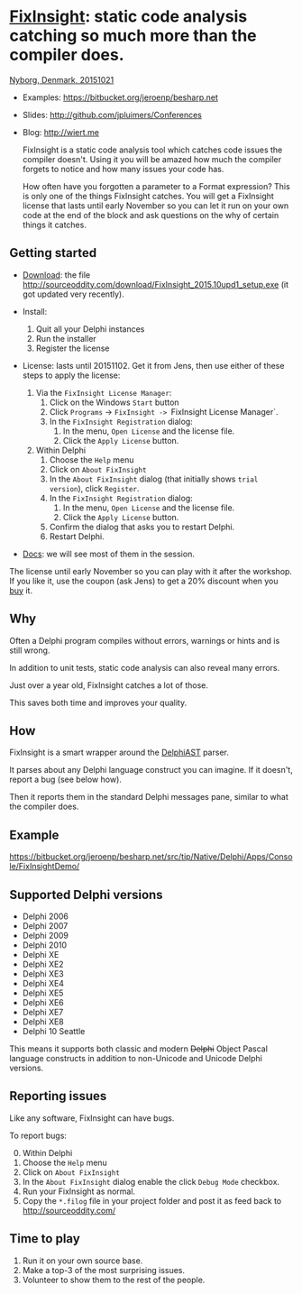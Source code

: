 # [FixInsight](http://sourceoddity.com/fixinsight/): static code analysis catching so much more than the compiler does.

[Nyborg, Denmark, 20151021](http://www.dapug.dk/2015/08/workshop-20.html)

- Examples: <https://bitbucket.org/jeroenp/besharp.net>
- Slides: <http://github.com/jpluimers/Conferences>
- Blog: <http://wiert.me>

     FixInsight is a static code analysis tool which catches code issues the compiler doesn't.
     Using it you will be amazed how much the compiler forgets to notice and how many issues your code has.

     How often have you forgotten a parameter to a Format expression? This is only one of the things FixInsight catches.
     You will get a FixInsight license that lasts until early November so you can let it run on your own code at the end of the block and ask questions on the why of certain things it catches.

## Getting started

- [Download](http://sourceoddity.com/fixinsight/download.html): the file
http://sourceoddity.com/download/FixInsight_2015.10upd1_setup.exe (it got updated very recently).

- Install:
    1. Quit all your Delphi instances
    2. Run the installer
    3. Register the license

- License: lasts until 20151102. Get it from Jens, then use either of these steps to apply the license:
    1. Via the `FixInsight License Manager`:
        1. Click on the Windows `Start` button
        2. Click `Programs` -> `FixInsight -> `FixInsight License Manager`.
        3. In the `FixInsight Registration` dialog:
            1. In the menu, `Open License` and the license file.
            2. Click the `Apply License` button.
    2. Within Delphi
        1. Choose the `Help` menu
        2. Click on `About FixInsight`
        3. In the `About FixInsight` dialog (that initially shows `trial version`), click `Register`.
        4. In the `FixInsight Registration` dialog:
            1. In the menu, `Open License` and the license file.
            2. Click the `Apply License` button.
        5. Confirm the dialog that asks you to restart Delphi.
        6. Restart Delphi.

- [Docs](http://sourceoddity.com/fixinsight/doc.html): we will see most of them in the session.

The license until early November so you can play with it after the workshop.  
If you like it, use the coupon (ask Jens) to get a 20% discount when you [buy](http://sourceoddity.com/fixinsight/order.html) it.

## Why

Often a Delphi program compiles without errors, warnings or hints and is still wrong.

In addition to unit tests, static code analysis can also reveal many errors.

Just over a year old, FixInsight catches a lot of those.

This saves both time and improves your quality.

## How

FixInsight is a smart wrapper around the [DelphiAST](https://github.com/RomanYankovsky/DelphiAST) parser.

It parses about any Delphi language construct you can imagine. If it doesn't, report a bug (see below how).

Then it reports them in the standard Delphi messages pane, similar to what the compiler does.

## Example

https://bitbucket.org/jeroenp/besharp.net/src/tip/Native/Delphi/Apps/Console/FixInsightDemo/

## Supported Delphi versions

- Delphi 2006
- Delphi 2007
- Delphi 2009
- Delphi 2010
- Delphi XE
- Delphi XE2
- Delphi XE3
- Delphi XE4
- Delphi XE5
- Delphi XE6
- Delphi XE7
- Delphi XE8
- Delphi 10 Seattle

This means it supports both classic and modern ~~Delphi~~ Object Pascal language constructs in addition to non-Unicode and Unicode Delphi versions.

## Reporting issues

Like any software, FixInsight can have bugs.

To report bugs:

0. Within Delphi
1. Choose the `Help` menu
2. Click on `About FixInsight`
3. In the `About FixInsight` dialog enable the click `Debug Mode` checkbox.
4. Run your FixInsight as normal.
5. Copy the `*.filog` file in your project folder and post it as feed back to http://sourceoddity.com/

## Time to play

1. Run it on your own source base.
2. Make a top-3 of the most surprising issues.
3. Volunteer to show them to the rest of the people.
